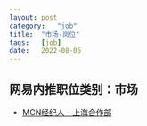 ```yaml
---
layout:	post
category:	"job"
title:	"市场-岗位"
tags:	[job]
date:	2022-08-05
---
```

## 网易内推职位类别：市场
- [MCN经纪人 - 上海合作部](http://mobile.bole.netease.com/bole/boleDetail?id=40522&employeeId=346f03c3cda5f04c&key=all)
